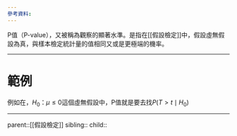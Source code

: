 ```yaml
---
參考資料:
---
```

P值（P-value），又被稱為觀察的顯著水準。是指在[[假設檢定]]中，假設虛無假設為真，與樣本檢定統計量的值相同又或是更極端的機率。
- - -
# 範例
例如在，$H_0：\mu\leq 0$這個虛無假設中，P值就是要去找$P( T>t\mid H_0)$
- - -
parent::[[假設檢定]]
sibling::
child::